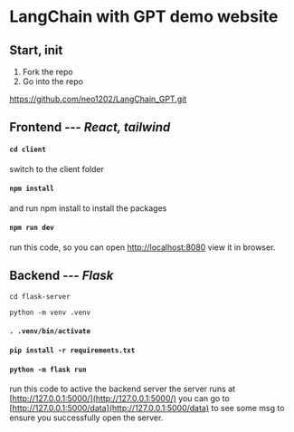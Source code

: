 # LangChain with GPT demo website

## Start, init
1. Fork the repo
2. Go into the repo

https://github.com/neo1202/LangChain_GPT.git

## Frontend --- _React, tailwind_

#### `cd client`
switch to the client folder

#### `npm install`
and run npm install to install the packages

#### `npm run dev`
run this code, so you can
open [http://localhost:8080](http://localhost:8080) view it in browser.


## Backend --- _Flask_

 ```
 cd flask-server
 ```

 ```
 python -m venv .venv
 ```

#### `. .venv/bin/activate`

#### `pip install -r requirements.txt`

#### `python -m flask run`
run this code to active the backend server
the server runs at [http://127.0.0.1:5000/](http://127.0.0.1:5000/)
you can go to [http://127.0.0.1:5000/data](http://127.0.0.1:5000/data) to see some msg to ensure you successfully open the server.
